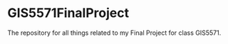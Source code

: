 # GIS5571FinalProject
The repository for all things related to my Final Project for class GIS5571. 
